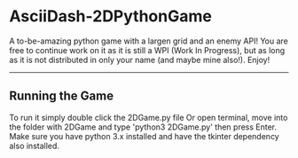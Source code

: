 # AsciiDash-2DPythonGame
A to-be-amazing python game with a largen grid and an enemy API!
You are free to continue work on it as it is still a WPI (Work In Progress), but as long as it is not distributed in only your name (and maybe mine also!).
Enjoy!

-----------------------
Running the Game
-----------------------

To run it simply double click the 2DGame.py file
Or open terminal, move into the folder with 2DGame and type 'python3 2DGame.py' then press Enter.
Make sure you have python 3.x installed and have the tkinter dependency also installed.
